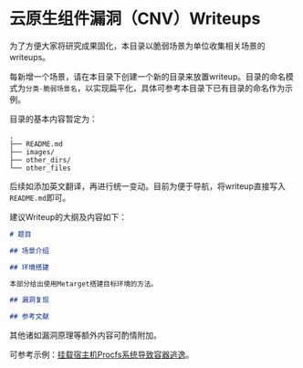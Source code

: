 # 云原生组件漏洞（CNV）Writeups

为了方便大家将研究成果固化，本目录以脆弱场景为单位收集相关场景的writeups。

每新增一个场景，请在本目录下创建一个新的目录来放置writeup。目录的命名模式为`分类-脆弱场景名`，以实现扁平化，具体可参考本目录下已有目录的命名作为示例。

目录的基本内容暂定为：

```
.
├── README.md
├── images/
├── other_dirs/
└── other_files
```

后续如添加英文翻译，再进行统一变动。目前为便于导航，将writeup直接写入`README.md`即可。

建议Writeup的大纲及内容如下：

```markdown
# 题目

## 场景介绍

## 环境搭建

本部分给出使用Metarget搭建目标环境的方法。

## 漏洞复现

## 参考文献
```

其他诸如漏洞原理等额外内容可酌情附加。

可参考示例：[挂载宿主机Procfs系统导致容器逃逸](https://github.com/brant-ruan/metarget/tree/master/writeups_cnv/mount-host-procfs)。
